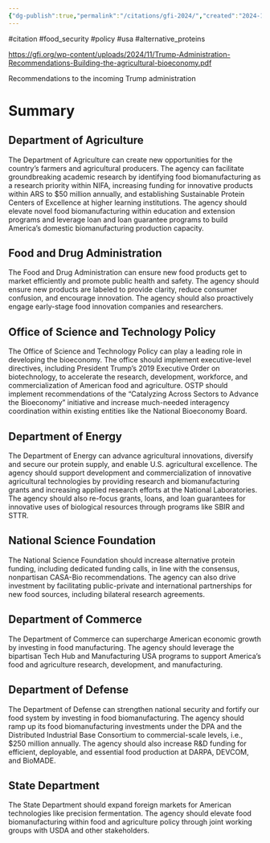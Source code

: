 ```yaml
---
{"dg-publish":true,"permalink":"/citations/gfi-2024/","created":"2024-11-28T19:38:39.744+00:00","updated":"2025-10-10T23:56:44.072+01:00"}
---
```


#citation #food_security #policy 
#usa #alternative_proteins 

https://gfi.org/wp-content/uploads/2024/11/Trump-Administration-Recommendations-Building-the-agricultural-bioeconomy.pdf

Recommendations to the incoming Trump administration


# Summary
## Department of Agriculture  
The Department of Agriculture can create new opportunities for the country’s farmers and agricultural producers. The agency can facilitate groundbreaking academic research by identifying food biomanufacturing as a research priority within NIFA, increasing funding for innovative products within ARS to $50 million annually, and establishing Sustainable Protein Centers of Excellence at higher learning institutions. The agency should elevate novel food biomanufacturing within education and extension programs and leverage loan and loan guarantee programs to build America’s domestic biomanufacturing production capacity.  

## Food and Drug Administration  
The Food and Drug Administration can ensure new food products get to market efficiently and promote public health and safety. The agency should ensure new products are labeled to provide clarity, reduce consumer confusion, and encourage innovation. The agency should also proactively engage early-stage food innovation companies and researchers.  

## Office of Science and Technology Policy  
The Office of Science and Technology Policy can play a leading role in developing the bioeconomy. The office should implement executive-level directives, including President Trump’s 2019 Executive Order on biotechnology, to accelerate the research, development, workforce, and commercialization of American food and agriculture. OSTP should implement recommendations of the “Catalyzing Across Sectors to Advance the Bioeconomy” initiative and increase much-needed interagency coordination within existing entities like the National Bioeconomy Board.  

## Department of Energy  
The Department of Energy can advance agricultural innovations, diversify and secure our protein supply, and enable U.S. agricultural excellence. The agency should support development and commercialization of innovative agricultural technologies by providing research and biomanufacturing grants and increasing applied research efforts at the National Laboratories. The agency should also re-focus grants, loans, and loan guarantees for innovative uses of biological resources through programs like SBIR and STTR.  

## National Science Foundation  
The National Science Foundation should increase alternative protein funding, including dedicated funding calls, in line with the consensus, nonpartisan CASA-Bio recommendations. The agency can also drive investment by facilitating public-private and international partnerships for new food sources, including bilateral research agreements.  

## Department of Commerce  
The Department of Commerce can supercharge American economic growth by investing in food manufacturing. The agency should leverage the bipartisan Tech Hub and Manufacturing USA programs to support America’s food and agriculture research, development, and manufacturing.  

## Department of Defense  
The Department of Defense can strengthen national security and fortify our food system by investing in food biomanufacturing. The agency should ramp up its food biomanufacturing investments under the DPA and the Distributed Industrial Base Consortium to commercial-scale levels, i.e., $250 million annually. The agency should also increase R&D funding for efficient, deployable, and essential food production at DARPA, DEVCOM, and BioMADE.  

## State Department  
The State Department should expand foreign markets for American technologies like precision fermentation. The agency should elevate food biomanufacturing within food and agriculture policy through joint working groups with USDA and other stakeholders.  